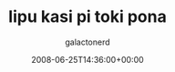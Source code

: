 ---
title: 'lipu kasi pi toki pona'
posts: 8
hash: 't949'
author: 'galactonerd'
date: 2008-06-25T14:36:00+00:00
sources:
  - http://forums.tokipona.org/viewtopic.php%3Ft=949.html
---